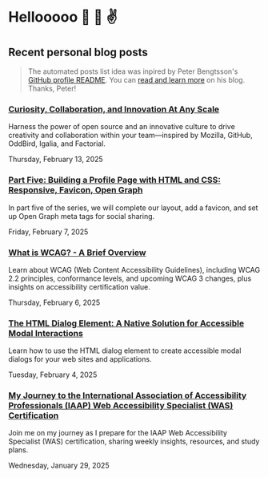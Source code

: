 # Hellooooo 👋 🤘 ✌️

## Recent personal blog posts

> The automated posts list idea was inpired by Peter Bengtsson's [GitHub profile README](https://github.com/peterbe/peterbe).
> You can [read and learn more](https://www.peterbe.com/plog/index-of-blog-posts-github-profile-page) on his blog. Thanks, Peter!

<!-- blog posts -->
### [Curiosity, Collaboration, and Innovation At Any Scale](https://schalkneethling.com/posts/curiosity-collaboration-and-innovation-at-any-scale/)

Harness the power of open source and an innovative culture to drive creativity and collaboration within your team—inspired by Mozilla, GitHub, OddBird, Igalia, and Factorial.

Thursday, February 13, 2025

### [Part Five: Building a Profile Page with HTML and CSS: Responsive, Favicon, Open Graph](https://schalkneethling.com/posts/build-a-profile-page-html-css-part5-final-page/)

In part five of the series, we will complete our layout, add a favicon, and set up Open Graph meta tags for social sharing.

Friday, February 7, 2025

### [What is WCAG? - A Brief Overview](https://schalkneethling.com/posts/what-is-wcag/)

Learn about WCAG (Web Content Accessibility Guidelines), including WCAG 2.2 principles, conformance levels, and upcoming WCAG 3 changes, plus insights on accessibility certification value.

Thursday, February 6, 2025

### [The HTML Dialog Element: A Native Solution for Accessible Modal Interactions](https://schalkneethling.com/posts/html-dialog-native-solution-for-accessible-modal-interactions/)

Learn how to use the HTML dialog element to create accessible modal dialogs for your web sites and applications.

Tuesday, February 4, 2025

### [My Journey to the International Association of Accessibility Professionals (IAAP) Web Accessibility Specialist (WAS) Certification](https://schalkneethling.com/posts/the-journey-to-iaap-was/)

Join me on my journey as I prepare for the IAAP Web Accessibility Specialist (WAS) certification, sharing weekly insights, resources, and study plans.

Wednesday, January 29, 2025
<!-- /blog posts -->

<!--
**schalkneethling/schalkneethling** is a ✨ _special_ ✨ repository because its `README.md` (this file) appears on your GitHub profile.

Here are some ideas to get you started:

- 🔭 I’m currently working on ...
- 🌱 I’m currently learning ...
- 👯 I’m looking to collaborate on ...
- 🤔 I’m looking for help with ...
- 💬 Ask me about ...
- 📫 How to reach me: ...
- 😄 Pronouns: ...
- ⚡ Fun fact: ...
-->
